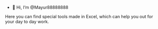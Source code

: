 - 👋 Hi, I’m @Mayur88888888
  
Here you can find special tools made in Excel, which can help you out for your day to day work.


<!---
Mayur88888888/Mayur88888888 is a ✨ special ✨ repository because its `README.md` (this file) appears on your GitHub profile.
You can click the Preview link to take a look at your changes.
--->
